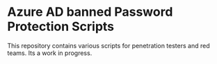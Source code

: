 # Azure AD banned Password Protection Scripts

This repository contains various scripts for penetration testers and red teams. Its a work in progress. 
